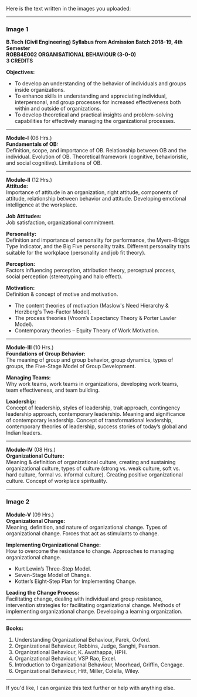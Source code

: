 Here is the text written in the images you uploaded:

---

### **Image 1**

**B.Tech (Civil Engineering) Syllabus from Admission Batch 2018-19, 4th Semester**  
**ROBB4E002 ORGANISATIONAL BEHAVIOUR (3-0-0)**  
**3 CREDITS**  

**Objectives:**  
- To develop an understanding of the behavior of individuals and groups inside organizations.  
- To enhance skills in understanding and appreciating individual, interpersonal, and group processes for increased effectiveness both within and outside of organizations.  
- To develop theoretical and practical insights and problem-solving capabilities for effectively managing the organizational processes.  

---

**Module-I** (06 Hrs.)  
**Fundamentals of OB:**  
Definition, scope, and importance of OB. Relationship between OB and the individual. Evolution of OB. Theoretical framework (cognitive, behavioristic, and social cognitive). Limitations of OB.  

---

**Module-II** (12 Hrs.)  
**Attitude:**  
Importance of attitude in an organization, right attitude, components of attitude, relationship between behavior and attitude. Developing emotional intelligence at the workplace.  

**Job Attitudes:**  
Job satisfaction, organizational commitment.  

**Personality:**  
Definition and importance of personality for performance, the Myers-Briggs Type Indicator, and the Big Five personality traits. Different personality traits suitable for the workplace (personality and job fit theory).  

**Perception:**  
Factors influencing perception, attribution theory, perceptual process, social perception (stereotyping and halo effect).  

**Motivation:**  
Definition & concept of motive and motivation.  
- The content theories of motivation (Maslow's Need Hierarchy & Herzberg's Two-Factor Model).  
- The process theories (Vroom’s Expectancy Theory & Porter Lawler Model).  
- Contemporary theories – Equity Theory of Work Motivation.  

---

**Module-III** (10 Hrs.)  
**Foundations of Group Behavior:**  
The meaning of group and group behavior, group dynamics, types of groups, the Five-Stage Model of Group Development.  

**Managing Teams:**  
Why work teams, work teams in organizations, developing work teams, team effectiveness, and team building.  

**Leadership:**  
Concept of leadership, styles of leadership, trait approach, contingency leadership approach, contemporary leadership. Meaning and significance of contemporary leadership. Concept of transformational leadership, contemporary theories of leadership, success stories of today’s global and Indian leaders.  

---

**Module-IV** (08 Hrs.)  
**Organizational Culture:**  
Meaning & definition of organizational culture, creating and sustaining organizational culture, types of culture (strong vs. weak culture, soft vs. hard culture, formal vs. informal culture). Creating positive organizational culture. Concept of workplace spirituality.  

---

### **Image 2**

**Module-V** (09 Hrs.)  
**Organizational Change:**  
Meaning, definition, and nature of organizational change. Types of organizational change. Forces that act as stimulants to change.  

**Implementing Organizational Change:**  
How to overcome the resistance to change. Approaches to managing organizational change.  
- Kurt Lewin’s Three-Step Model.  
- Seven-Stage Model of Change.  
- Kotter’s Eight-Step Plan for Implementing Change.  

**Leading the Change Process:**  
Facilitating change, dealing with individual and group resistance, intervention strategies for facilitating organizational change. Methods of implementing organizational change. Developing a learning organization.  

---

**Books:**  
1. Understanding Organizational Behaviour, Parek, Oxford.  
2. Organizational Behaviour, Robbins, Judge, Sanghi, Pearson.  
3. Organizational Behaviour, K. Awathappa, HPH.  
4. Organizational Behaviour, VSP Rao, Excel.  
5. Introduction to Organizational Behaviour, Moorhead, Griffin, Cengage.  
6. Organizational Behaviour, Hitt, Miller, Colella, Wiley.  

---

If you'd like, I can organize this text further or help with anything else.
